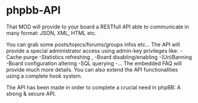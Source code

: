 phpbb-API
=========

That MOD will provide to your board a RESTfull API able to communicate in many format: JSON, XML, HTML etc.

You can grab some posts/topics/forums/groups infos etc... The API will provide a special administrator access using admin-key privileges like:
-Cache purge
-Statistics refreshing ,
-Board disabling/enabling
-(Un)Banning
-Board configuration altering
-SQL querying
-...
The embedded FAQ will provide much more details. You can also extend the API functionalities using a complete hook system.

The API has been made in order to complete a crucial need in phpBB: A strong & secure API.
